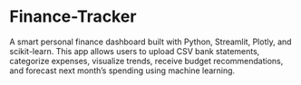 # Finance-Tracker
A smart personal finance dashboard built with Python, Streamlit, Plotly, and scikit-learn. This app allows users to upload CSV bank statements, categorize expenses, visualize trends, receive budget recommendations, and forecast next month’s spending using machine learning.

